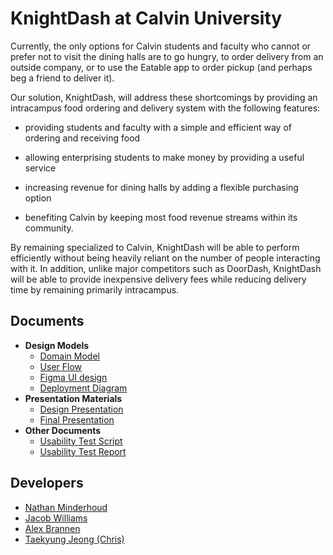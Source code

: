 # KnightDash at Calvin University

Currently, the only options for Calvin students and faculty who cannot or prefer not to visit the dining halls are to go hungry, to order delivery from an outside company, or to use the Eatable app to order pickup (and perhaps beg a friend to deliver it). 

Our solution, KnightDash, will address these shortcomings by providing an intracampus food ordering and delivery system with the following features: 

* providing students and faculty with a simple and efficient way of ordering and receiving food

* allowing enterprising students to make money by providing a useful service

* increasing revenue for dining halls by adding a flexible purchasing option

* benefiting Calvin by keeping most food revenue streams within its community.

By remaining specialized to Calvin, KnightDash will be able to perform efficiently without being heavily reliant on the number of people interacting with it. In addition, unlike major competitors such as DoorDash, KnightDash will be able to provide inexpensive delivery fees while reducing delivery time by remaining primarily intracampus. 

## Documents
* **Design Models**
    * [Domain Model](https://github.com/calvin-cs262-fall2021-teamB/Project/blob/main/design_models/KnightDash_DesignModel.png)
    * [User Flow](https://github.com/calvin-cs262-fall2021-teamB/Project/blob/main/design_models/KnightDash_User_Flow.jpg)
    * [Figma UI design](https://github.com/calvin-cs262-fall2021-teamB/Project/blob/main/design_models/figmaDesignImages.png)
    * [Deployment Diagram](https://github.com/calvin-cs262-fall2021-teamB/Project/blob/usability/design_models/knightDashDeploymentModel.xml)
* **Presentation Materials**
    * [Design Presentation](https://github.com/calvin-cs262-fall2021-teamB/Project/blob/testScript/KnightDash%20Design%20Presentation.pdf)
    * [Final Presentation](https://github.com/calvin-cs262-fall2021-teamB/Project/blob/updateDeploymentDiagram/KnightDash%20Final%20Presentation.pdf)
* **Other Documents**
    * [Usability Test Script](https://github.com/calvin-cs262-fall2021-teamB/Project/blob/testScript/knightDashUserTestScript.docx)
    * [Usability Test Report](https://github.com/calvin-cs262-fall2021-teamB/Project/blob/usability/Usability%20Test%20Report.docx)

## Developers                
* [Nathan Minderhoud](https://github.com/mindysport)
* [Jacob Williams](https://github.com/jacob-williams14)
* [Alex Brannen](https://github.com/amb249)
* [Taekyung Jeong (Chris)](https://github.com/ChrisJeong2383)
